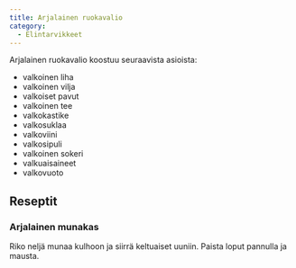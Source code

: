 ```yaml
---
title: Arjalainen ruokavalio
category:
  - Elintarvikkeet
---
```

Arjalainen ruokavalio koostuu seuraavista asioista:

* valkoinen liha
* valkoinen vilja
* valkoiset pavut
* valkoinen tee
* valkokastike
* valkosuklaa
* valkoviini
* valkosipuli
* valkoinen sokeri
* valkuaisaineet
* valkovuoto

## Reseptit

### Arjalainen munakas

Riko neljä munaa kulhoon ja siirrä keltuaiset uuniin. Paista loput pannulla ja mausta.
